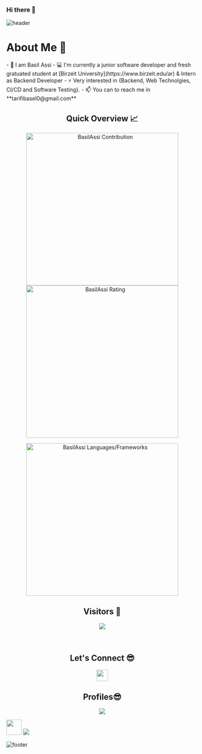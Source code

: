 ### Hi there 👋
![header](https://capsule-render.vercel.app/api?type=waving&color=gradient&height=280&section=header&text=Hi%20there%20%F0%9F%91%8B&fontSize=90)
<!--
**BasilAssi/BasilAssi** is a ✨ _special_ ✨ repository because its `README.md` (this file) appears on your GitHub profile.

Here are some ideas to get you started:

- 🔭 I’m currently working on ...
- 🌱 I’m currently learning ...
- 👯 I’m looking to collaborate on ...
- 🤔 I’m looking for help with ...
- 💬 Ask me about ...
- 📫 How to reach me: ...
- 😄 Pronouns: ...
- ⚡ Fun fact: ...
-->
<h1>About Me 📌</h1>
- 👋 I am Basil Assi 
- 💻 I'm currently a junior software developer and fresh gratuated student at [Birzeit University](https://www.birzeit.edu/ar) & Intern as Backend Developer 
- ⚡ Very interested in {Backend, Web Technolgies, CI/CD and Software Testing}.
- 📫 You can to reach me in **tarifibasel0@gmail.com**
<br />
<h2 align="center">Quick Overview 📈</h2>
  
  <p align = "center">
 
</p>
<p align = "center">
  <img src = "https://github-readme-stats.vercel.app/api?username=BasilAssi&count_private=true&theme=dracula&hide_border=true" alt = "BasilAssi Contribution" width = 400 >
  <img src = "https://github-readme-streak-stats.herokuapp.com?user=BasilAssi&theme=dracula&hide_border=true" alt = "BasilAssi Rating" width = 400 >
</p>
<p align = "center">
 <img src = "https://github-readme-stats.vercel.app/api/top-langs?username=BasilAssi&show_icons=true&count_private=true&locale=en&layout=compact&langs_count=10&hide_border=true&bg_color=282A36&title_color=DD6387&text_color=fff&icon_color=fff" alt = "BasilAssi Languages/Frameworks" width = 400 />
</p>
<h2 align="center">Visitors 👀</h2>
<div align="center" >
  <img src="https://profile-counter.glitch.me/BasilAssi/count.svg"></img>
</div>
<br /><br />
<h2 align="center">Let's Connect 😎</h2>
<p align="center">
  <a href = "mailto:tarifibasel0@gmail.com"><img src = "https://img.shields.io/badge/Gmail-D14836?style=for-the-badge&logo=gmail&logoColor=white" height = 30></a>
  
</p>
<h2 align="center">Profiles😎</h2>
<p align="center">
    <a href = "https://www.hackerrank.com/tarifibasel0?hr_r=1"><img src="https://cloud.githubusercontent.com/assets/5856011/6236489/fd2c2628-b6b8-11e4-9db9-05045d3438c6.png"/></a>
 
  <a href = "https://leetcode.com/BasilAssi1/"><img src = "https://img.icons8.com/external-tal-revivo-shadow-tal-revivo/48/000000/external-level-up-your-coding-skills-and-quickly-land-a-job-logo-shadow-tal-revivo.png" height = 40></a>
  <a href = "https://www.facebook.com/basil.tarifi.50"><img src="https://img.icons8.com/fluency/48/000000/facebook-new.png"/></a>

</p>


![footer](https://capsule-render.vercel.app/api?type=waving&color=gradient&height=150&section=footer)
